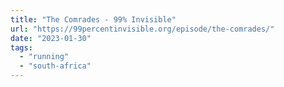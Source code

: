 ```yaml
---
title: "The Comrades - 99% Invisible"
url: "https://99percentinvisible.org/episode/the-comrades/"
date: "2023-01-30"
tags:
  - "running"
  - "south-africa"
---
```

